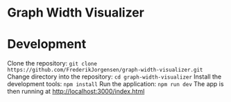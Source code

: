 # Graph Width Visualizer

# Development

Clone the repository:
`git clone https://github.com/FrederikJorgensen/graph-width-visualizer.git`
Change directory into the repository:
`cd graph-width-visualizer`
Install the development tools:
`npm install`
Run the application:
`npm run dev`
The app is then running at
[http://localhost:3000/index.html](http://localhost:3000/index.html)
